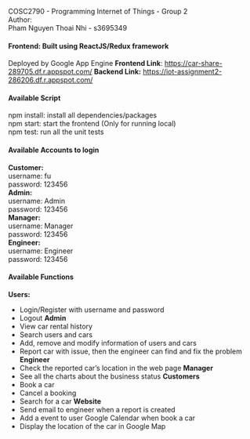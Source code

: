 COSC2790 - Programming Internet of Things - Group 2<br/>
Author:<br/>
Pham Nguyen Thoai Nhi - s3695349<br/>

#### Frontend: Built using ReactJS/Redux framework
Deployed by Google App Engine
**Frontend Link**:  https://car-share-289705.df.r.appspot.com/
**Backend Link:**  https://iot-assignment2-286206.df.r.appspot.com/
#### Available Script
npm install: install all dependencies/packages <br/>
npm start: start the frontend (Only for running local)<br/>
npm test: run all the unit tests <br/>
#### Available Accounts to login
**Customer:** <br/>
    username: fu <br/>
    password: 123456<br/>
**Admin:**<br/>
    username: Admin<br/>
    password: 123456<br/>
**Manager:**<br/>
    username: Manager <br/>
    password: 123456<br/>
**Engineer:**<br/>
    username: Engineer<br/>
    password: 123456<br/>
#### Available Functions
**Users:** <br/>
- Login/Register with username and password
- Logout
**Admin** <br/>
- View car rental history
- Search users and cars
- Add, remove and modify information of users and cars
- Report car with issue, then the engineer can find and fix the problem
**Engineer** <br/>
- Check the reported car’s location in the web page
**Manager** <br/>
- See all the charts about the business status
**Customers**<br/>
- Book a car
- Cancel a booking
- Search for a car
**Website**
- Send email to engineer when a report is created
- Add a event to user Google Calendar when book a car
- Display the location of the car in Google Map
